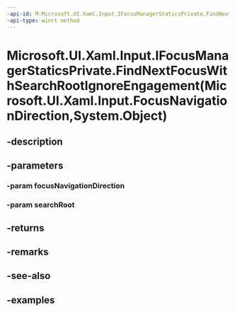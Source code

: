 ```yaml
---
-api-id: M:Microsoft.UI.Xaml.Input.IFocusManagerStaticsPrivate.FindNextFocusWithSearchRootIgnoreEngagement(Microsoft.UI.Xaml.Input.FocusNavigationDirection,System.Object)
-api-type: winrt method
---
```


# Microsoft.UI.Xaml.Input.IFocusManagerStaticsPrivate.FindNextFocusWithSearchRootIgnoreEngagement(Microsoft.UI.Xaml.Input.FocusNavigationDirection,System.Object)

<!--
public object FindNextFocusWithSearchRootIgnoreEngagement (Microsoft.UI.Xaml.Input.FocusNavigationDirection focusNavigationDirection, object searchRoot);
-->


## -description

## -parameters

### -param focusNavigationDirection

### -param searchRoot

## -returns

## -remarks

## -see-also

## -examples


